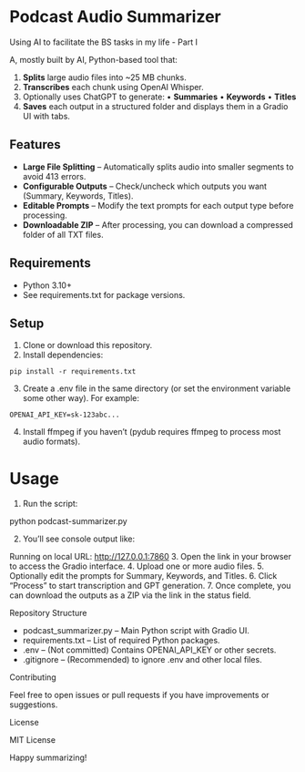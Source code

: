 # Podcast Audio Summarizer
Using AI to facilitate the BS tasks in my life - Part I

A, mostly built by AI, Python-based tool that:

1.	**Splits** large audio files into ~25 MB chunks.
2.	**Transcribes** each chunk using OpenAI Whisper.
3.	Optionally uses ChatGPT to generate:
   •	**Summaries**
	•	**Keywords**
	•	**Titles**
4.	**Saves** each output in a structured folder and displays them in a Gradio UI with tabs.

## Features
-	**Large File Splitting** – Automatically splits audio into smaller segments to avoid 413 errors.
-	**Configurable Outputs** – Check/uncheck which outputs you want (Summary, Keywords, Titles).
-	**Editable Prompts** – Modify the text prompts for each output type before processing.
-	**Downloadable ZIP** – After processing, you can download a compressed folder of all TXT files.

## Requirements
-	Python 3.10+
-	See requirements.txt for package versions.

## Setup
1.	Clone or download this repository.
2.	Install dependencies:
```
pip install -r requirements.txt
```

3.	Create a .env file in the same directory (or set the environment variable some other way). For example:

```
OPENAI_API_KEY=sk-123abc...
```

4.	Install ffmpeg if you haven’t (pydub requires ffmpeg to process most audio formats).

# Usage
1.	Run the script:

python podcast-summarizer.py


2.	You’ll see console output like:

Running on local URL:  http://127.0.0.1:7860
3.	Open the link in your browser to access the Gradio interface.
4.	Upload one or more audio files.
5.	Optionally edit the prompts for Summary, Keywords, and Titles.
6.	Click “Process” to start transcription and GPT generation.
7.	Once complete, you can download the outputs as a ZIP via the link in the status field.

Repository Structure
- podcast_summarizer.py – Main Python script with Gradio UI.
- requirements.txt – List of required Python packages.
- .env – (Not committed) Contains OPENAI_API_KEY or other secrets.
- .gitignore – (Recommended) to ignore .env and other local files.

Contributing

Feel free to open issues or pull requests if you have improvements or suggestions.

License

MIT License

Happy summarizing!